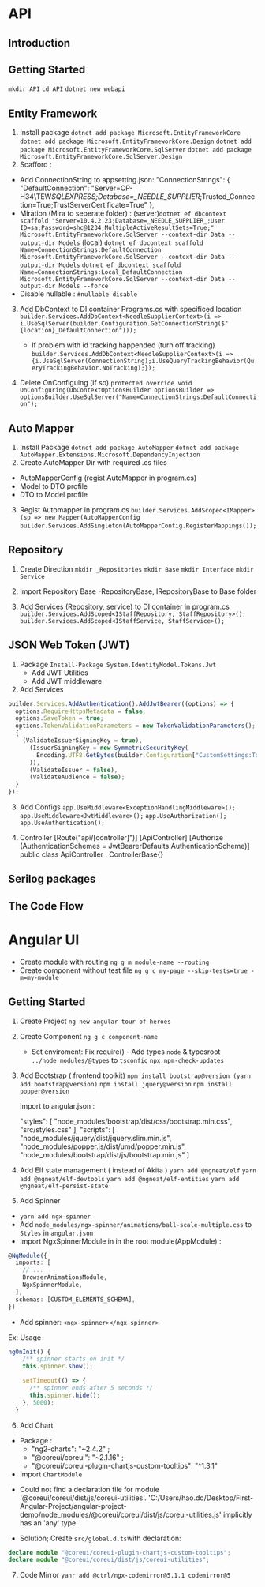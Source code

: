 # API

## Introduction

## Getting Started

`mkdir API`
`cd API`
`dotnet new webapi`

## Entity Framework

1. Install package
   `dotnet add package Microsoft.EntityFrameworkCore`
   `dotnet add package Microsoft.EntityFrameworkCore.Design`
   `dotnet add package Microsoft.EntityFrameworkCore.SqlServer`
   `dotnet add package Microsoft.EntityFrameworkCore.SqlServer.Design`
2. Scafford :

- Add ConnectionString to appsetting.json:
  "ConnectionStrings": {
  "DefaultConnection": "Server=CP-H34\\TEW*SQLEXPRESS;Database=\_NEEDLE_SUPPLIER*;Trusted_Connection=True;TrustServerCertificate=True"
  },
- Miration (Mira to seperate folder) :
  (server)`dotnet ef dbcontext scaffold "Server=10.4.2.23;Database=_NEEDLE_SUPPLIER_;User ID=sa;Password=shc@1234;MultipleActiveResultSets=True;" Microsoft.EntityFrameworkCore.SqlServer --context-dir Data --output-dir Models`
  (local) `dotnet ef dbcontext scaffold Name=ConnectionStrings:DefaultConnection Microsoft.EntityFrameworkCore.SqlServer --context-dir Data --output-dir Models`
  `dotnet ef dbcontext scaffold Name=ConnectionStrings:Local_DefaultConnection Microsoft.EntityFrameworkCore.SqlServer --context-dir Data --output-dir Models --force`
- Disable nullable : `#nullable disable`

3. Add DbContext to DI container Programs.cs with specificed location
   `builder.Services.AddDbContext<NeedleSupplierContext>(i => i.UseSqlServer(builder.Configuration.GetConnectionString($"{location}_DefaultConnection")));`

   - If problem with id tracking happended (turn off tracking)
     `builder.Services.AddDbContext<NeedleSupplierContext>(i =>{i.UseSqlServer(ConnectionString);i.UseQueryTrackingBehavior(QueryTrackingBehavior.NoTracking);});`

4. Delete OnConfiguing (if so)
   `protected override void OnConfiguring(DbContextOptionsBuilder optionsBuilder => optionsBuilder.UseSqlServer("Name=ConnectionStrings:DefaultConnection");`

## Auto Mapper

1. Install Package
   `dotnet add package AutoMapper`
   `dotnet add package AutoMapper.Extensions.Microsoft.DependencyInjection`
2. Create AutoMapper Dir with required .cs files

- AutoMapperConfig (regist AutoMapper in program.cs)
- Model to DTO profile
- DTO to Model profile

3. Regist Automapper in program.cs
   `builder.Services.AddScoped<IMapper>(sp => new Mapper(AutoMapperConfig`
   `builder.Services.AddSingleton(AutoMapperConfig.RegisterMappings());`

## Repository

1. Create Direction
   `mkdir _Repositories`
   `mkdir Base`
   `mkdir Interface`
   `mkdir Service`
2. Import Repository Base
   -RepositoryBase, IRepositoryBase to Base folder

3. Add Services (Repository, service) to DI container in program.cs
   `builder.Services.AddScoped<IStaffRepository, StaffRepository>();`
   `builder.Services.AddScoped<IStaffService, StaffService>();`

## JSON Web Token (JWT)

1.  Package
    `Install-Package System.IdentityModel.Tokens.Jwt`
    - Add JWT Utilities
    - Add JWT middleware
2.  Add Services

```typescript
builder.Services.AddAuthentication().AddJwtBearer((options) => {
  options.RequireHttpsMetadata = false;
  options.SaveToken = true;
  options.TokenValidationParameters = new TokenValidationParameters();
  {
    (ValidateIssuerSigningKey = true),
      (IssuerSigningKey = new SymmetricSecurityKey(
        Encoding.UTF8.GetBytes(builder.Configuration["CustomSettings:Token"])
      )),
      (ValidateIssuer = false),
      (ValidateAudience = false);
  }
});
```

3.  Add Configs
    `app.UseMiddleware<ExceptionHandlingMiddleware>();`
    `app.UseMiddleware<JwtMiddleware>();`
    `app.UseAuthorization();`
    `app.UseAuthentication();`

4.  Controller
    [Route("api/[controller]")]
    [ApiController]
    [Authorize (AuthenticationSchemes = JwtBearerDefaults.AuthenticationScheme)]
    public class ApiController : ControllerBase{}

## Serilog packages

## The Code Flow

# Angular UI

- Create module with routing
  `ng g m module-name --routing`
- Create component without test file 
  `ng g c my-page --skip-tests=true -m=my-module`

## Getting Started

1. Create Project
   `ng new angular-tour-of-heroes`
2. Create Component
   `ng g c component-name`

   - Set enviroment:
     Fix require() - Add types `node` & typesroot `../node_modules/@types` to `tsconfig`
     `npx npm-check-updates`

3. Add Bootstrap ( frontend toolkit)
   `npm install bootstrap@version (yarn add bootstrap@version)`
   `npm install jquery@version`
   `npm install popper@version`

   import to angular.json :

   "styles": [
   "node_modules/bootstrap/dist/css/bootstrap.min.css",
   "src/styles.css"
   ],
   "scripts": [
   "node_modules/jquery/dist/jquery.slim.min.js",
   "node_modules/popper.js/dist/umd/popper.min.js",
   "node_modules/bootstrap/dist/js/bootstrap.min.js"
   ]

4. Add Elf state management ( instead of Akita )
   `yarn add @ngneat/elf`
   `yarn add @ngneat/elf-devtools`
   `yarn add @ngneat/elf-entities`
   `yarn add @ngneat/elf-persist-state`
5. Add Spinner

- `yarn add ngx-spinner`
- Add `node_modules/ngx-spinner/animations/ball-scale-multiple.css`
  to `Styles` in `angular.json`
- Import NgxSpinnerModule in in the root module(AppModule) :

```typescript
@NgModule({
  imports: [
    // ...
    BrowserAnimationsModule,
    NgxSpinnerModule,
  ],
  schemas: [CUSTOM_ELEMENTS_SCHEMA],
})
```

- Add spinner: `<ngx-spinner></ngx-spinner>`

Ex: Usage

```typescript
ngOnInit() {
    /** spinner starts on init */
    this.spinner.show();

    setTimeout(() => {
      /** spinner ends after 5 seconds */
      this.spinner.hide();
    }, 5000);
  }
```

6. Add Chart

- Package :
  - "ng2-charts": "~2.4.2" ;
  - "@coreui/coreui": "~2.1.16" ;
  - "@coreui/coreui-plugin-chartjs-custom-tooltips": "^1.3.1"
- Import `ChartModule`

* Could not find a declaration file for module '@coreui/coreui/dist/js/coreui-utilities'. 'C:/Users/hao.do/Desktop/First-Angular-Project/angular-project-demo/node_modules/@coreui/coreui/dist/js/coreui-utilities.js' implicitly has an 'any' type.

- Solution;
  Create `src/global.d.ts`with declaration:

```typescript
declare module "@coreui/coreui-plugin-chartjs-custom-tooltips";
declare module "@coreui/coreui/dist/js/coreui-utilities";
```

7. Code Mirror
   `yanr add @ctrl/ngx-codemirror@5.1.1 codemirror@5`
